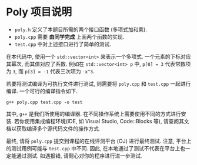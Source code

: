 Poly 项目说明
===

* `poly.h` 定义了本题目所需的两个接口函数 (多项式加和乘).
* `poly.cpp` 需要 **由同学完成** 上面两个函数的实现.
* `test.cpp` 中对上述接口进行了简单的测试.

在本代码中, 使用一个 `std::vector<int>` 来表示一个多项式.
一个元素的下标对应其幂次, 而其值对应了系数.
例如在 `std::vector<int> p` 中, `p[0] = 3` 代表常数项为 `3`, 而 `p[3] = -1` 代表三次项为 `-x^3`.

若要将测试编译为可执行文件进行测试, 则需要将 `poly.cpp` 和 `test.cpp` 一起进行编译.
一个可行的编译指令如下.

```
g++ poly.cpp test.cpp -o test
```

其中, `g++` 是我们所使用的编译器. 在不同操作系统上需要使用不同的方式进行安装.
若你使用集成编程环境(IDE, 如 Visual Studio, Code::Blocks 等), 请查阅其文档以获取编译多个源代码文件的操作方式.

最终, 请将 `poly.cpp` 提交到课程的在线评测平台 (OJ) 进行最终测试.
注意, 平台上的测试用例可能与 `test.cpp` 中不同.
因此, 在本地通过了测试不代表在平台上也一定能通过测试.
如遇报错, 请耐心对你的程序进行进一步测试.
